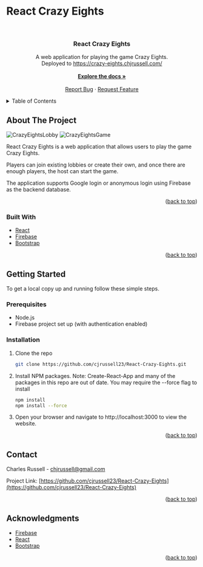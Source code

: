 # React Crazy Eights

<a name="readme-top"></a>

<br />
<div align="center">

  <h3 align="center">React Crazy Eights</h3>

  <p align="center">
    A web application for playing the game Crazy Eights.<br />
    Deployed to <a href="https://crazy-eights.chjrussell.com/">https://crazy-eights.chjrussell.com/</a>
    <br />
    <br />
    <a href="https://github.com/cjrussell23/React-Crazy-Eights"><strong>Explore the docs »</strong></a>
    <br />
    <br />
    <a href="https://github.com/cjrussell23/React-Crazy-Eights/issues">Report Bug</a>
    ·
    <a href="https://github.com/cjrussell23/React-Crazy-Eights/issues">Request Feature</a>
  </p>
</div>

<details>
  <summary>Table of Contents</summary>
  <ol>
    <li>
      <a href="#about-the-project">About The Project</a>
      <ul>
        <li><a href="#built-with">Built With</a></li>
      </ul>
    </li>
    <li>
      <a href="#getting-started">Getting Started</a>
      <ul>
        <li><a href="#prerequisites">Prerequisites</a></li>
        <li><a href="#installation">Installation</a></li>
      </ul>
    </li>
    <li><a href="#usage">Usage</a></li>
    <li><a href="#contact">Contact</a></li>
    <li><a href="#acknowledgments">Acknowledgments</a></li>
  </ol>
</details>

## About The Project
![CrazyEightsLobby](https://github.com/cjrussell23/React-Crazy-Eights/assets/81775200/5b15aad7-8a52-44fc-aea8-b4987bb9e7fc)
![CrazyEightsGame](https://github.com/cjrussell23/React-Crazy-Eights/assets/81775200/7c80a7c3-bcfe-4c02-aa8f-9984bec3abc6)

React Crazy Eights is a web application that allows users to play the game Crazy Eights.

Players can join existing lobbies or create their own, and once there are enough players, the host can start the game.

The application supports Google login or anonymous login using Firebase as the backend database.

<p align="right">(<a href="#readme-top">back to top</a>)</p>

### Built With

- [React](https://reactjs.org/)
- [Firebase](https://firebase.google.com/)
- [Bootstrap](https://getbootstrap.com/)

<p align="right">(<a href="#readme-top">back to top</a>)</p>

## Getting Started

To get a local copy up and running follow these simple steps.

### Prerequisites

- Node.js
- Firebase project set up (with authentication enabled)

### Installation

1. Clone the repo
   ```sh
   git clone https://github.com/cjrussell23/React-Crazy-Eights.git
   ```
2. Install NPM packages. Note: Create-React-App and many of the packages in this repo are out of date. You may require the --force flag to install
   ```sh
   npm install
   npm install --force
   ```
3. Open your browser and navigate to http://localhost:3000 to view the website.

<p align="right">(<a href="#readme-top">back to top</a>)</p>

## Contact

Charles Russell - chjrussell@gmail.com

Project Link: [https://github.com/cjrussell23/React-Crazy-Eights](https://github.com/cjrussell23/React-Crazy-Eights)

<p align="right">(<a href="#readme-top">back to top</a>)</p>

## Acknowledgments

- [Firebase](https://firebase.google.com/)
- [React](https://reactjs.org/)
- [Bootstrap](https://getbootstrap.com/)

<p align="right">(<a href="#readme-top">back to top</a>)</p>
